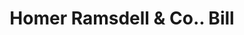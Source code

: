 ---
doi: 10.7916/D8960VQN
date_other: '1870'
date_other_textual: 1870-1879
form: printed ephemera
genre:
- Invoices
name:
- Homer Ramsdell & Co.
object_in_context_url: https://biggert.cul.columbia.edu/items/view/ave_biggert_01651
subject_hierarchical_geographic:
- Newburgh, New York, United States
subject_name:
- Homer Ramsdell & Co.
title: Homer Ramsdell & Co.. Bill
sort_title: Homer Ramsdell & Co.. Bill
call_number: ave_biggert_01651
coordinates:
- 41.51972222222222,-74.0213888888889
pid: ave_biggert_01651
identifiers: ave_biggert_01651
canvas_id: ldpd:396910
permalink: "/items/ave_biggert_01651/"
layout: iiif-image-page
---